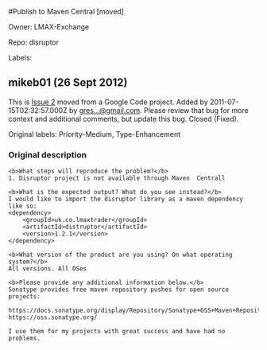 #Publish to Maven Central [moved]

Owner: LMAX-Exchange

Repo: disruptor

Labels: 

## mikeb01 (26 Sept 2012)

This is [Issue 2](http://code.google.com/p/disruptor/issues/detail?id=2) moved from a Google Code project.
Added by 2011-07-15T02:32:57.000Z by [gres...@gmail.com](http://code.google.com/u/107979399844062439845/).
Please review that bug for more context and additional comments, but update this bug.
 Closed (Fixed).

Original labels: Priority-Medium, Type-Enhancement
### Original description

```
<b>What steps will reproduce the problem?</b>
1. Disruptor project is not available through Maven  Centrall

<b>What is the expected output? What do you see instead?</b>
I would like to import the disruptor library as a maven dependency like so:
<dependency>
    <groupId>uk.co.lmaxtrader</groupId>
    <artifactId>distruptor</artifactId>
    <version>1.2.1</version>
</dependency>

<b>What version of the product are you using? On what operating system?</b>
All versions. All OSes

<b>Please provide any additional information below.</b>
Sonatype provides free maven repository pushes for open source projects:

https://docs.sonatype.org/display/Repository/Sonatype+OSS+Maven+Repository+Usage+Guide 
https://oss.sonatype.org/

I use them for my projects with great success and have had no problems.
```


